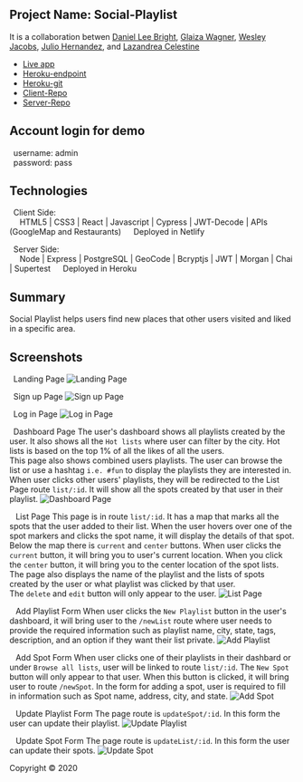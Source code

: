 ## Project Name: Social-Playlist

It is a collaboration betwen [Daniel Lee Bright](https://github.com/Brahyt), [Glaiza Wagner](https://github.com/glaizawagner), [Wesley Jacobs](https://github.com/wjacobs71086), [Julio Hernandez](https://github.com/hernandez-crypto), and [Lazandrea Celestine](https://github.com/zeecelest)

- [Live app](https://social-playlist.netlify.com)
- [Heroku-endpoint](https://still-fortress-90057.herokuapp.com)
- [Heroku-git](https://git.heroku.com/still-fortress-90057.git)
- [Client-Repo](https://github.com/thinkful-ei-heron/SocialPlaylist-Client)
- [Server-Repo](https://github.com/thinkful-ei-heron/SocialPlaylist-server)

## Account login for demo

&ensp;username: admin </br>
&ensp;password: pass

## Technologies

&ensp;Client Side:<br>
&ensp;&ensp; HTML5 | CSS3 | React  |  Javascript  |  Cypress   |  JWT-Decode  |  APIs (GoogleMap and Restaurants)
&ensp;&ensp; Deployed in Netlify

&ensp;Server Side:<br>
&ensp;&ensp; Node | Express | PostgreSQL | GeoCode | Bcryptjs | JWT | Morgan | Chai | Supertest
&ensp;&ensp; Deployed in Heroku 

## Summary
Social Playlist helps users find new places that other users visited and liked in a specific area. 

## Screenshots
&ensp;Landing Page
![Landing Page]()

&ensp;Sign up Page
![Sign up Page]()

&ensp;Log in Page
![Log in Page]()

&ensp;Dashboard Page
The user's dashboard shows all playlists created by the user. It also shows all the `Hot lists` where user can filter by the city. Hot lists is based on the top 1% of all the likes of all the users.  </br> 
This page also shows combined users playlists. The user can browse the list or use a hashtag `i.e. #fun` to display the playlists they are interested in. When user clicks other users' playlists, they will be redirected to the List Page route `list/:id`. It will show all the spots created by that user in their playlist.
![Dashboard Page]()

&ensp; List Page
This page is in route `list/:id`. It has a map that marks all the spots that the user added to their list. When the user hovers over one of the spot markers and clicks the spot name, it will display the details of that spot. 
Below the map there is `current` and `center` buttons. When user clicks the `current` button, it will bring you to user's current location. When you click the `center` button, it will bring you to the center location of the spot lists.  <br>
The page also displays the name of the playlist and the lists of spots created by the user or what playlist was clicked by that user.</br>
The `delete` and `edit` button will only appear to the user.
![List Page]()

&ensp; Add Playlist Form
When user clicks the `New Playlist` button in the user's dashboard, it will bring user to the `/newList` route where user needs to provide the required information such as playlist name, city, state, tags, description, and an option if they want their list private.
![Add Playlist]()

&ensp; Add Spot Form
When user clicks one of their playlists in their dashbard or under `Browse all lists`, user will be linked to route `list/:id`. The `New Spot` button will only appear to that user. When this button is clicked, it will bring user to route `/newSpot`. In the form for adding a spot, user is required to fill in information such as Spot name, address, city, and state.
![Add Spot]()

&ensp; Update Playlist Form
The page route is `updateSpot/:id`. In this form the user can update their playlist.
![Update Playlist]()

&ensp; Update Spot Form
The page route is `updateList/:id`. In this form the user can update their spots.
![Update Spot]()


Copyright © 2020